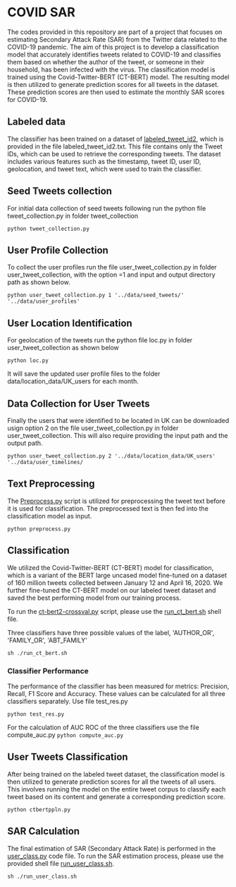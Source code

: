 # COVID SAR

The codes provided in this repository are part of a project that focuses on estimating Secondary Attack Rate (SAR) from the Twitter data related to the COVID-19 pandemic. The aim of this project is to develop a classification model that accurately identifies tweets related to COVID-19 and classifies them based on whether the author of the tweet, or someone in their household, has been infected with the virus. The classification model is trained using the Covid-Twitter-BERT (CT-BERT) model. The resulting model is then utilized to generate prediction scores for all tweets in the dataset. These prediction scores are then used to estimate the monthly SAR scores for COVID-19.

## Labeled data

The classifier has been trained on a dataset of [labeled_tweet_id2](labeled_tweet_id2.txt), which is provided in the file labeled_tweet_id2.txt. This file contains only the Tweet IDs, which can be used to retrieve the corresponding tweets. The dataset includes various features such as the timestamp, tweet ID, user ID, geolocation, and tweet text, which were used to train the classifier.


## Seed Tweets collection
For initial data collection of seed tweets following run the python file tweet_collection.py in folder tweet_collection

`python tweet_collection.py` 

## User Profile Collection

To collect the user profiles run the file user_tweet_collection.py in folder user_tweet_collection, with the option =1 and input and output directory path as shown below.

`python user_tweet_collection.py 1 '../data/seed_tweets/' '../data/user_profiles'`


## User Location Identification

For geolocation of the tweets run the python file loc.py in folder user_tweet_collection as shown below

`python loc.py`

It will save the updated user profile files to the folder data/location_data/UK_users for each month.

## Data Collection for User Tweets

Finally the users that were identified to be located in UK can be downloaded usign option 2 on the file user_tweet_collection.py in folder user_tweet_collection. This will also require providing the input path and the output path.

`python user_tweet_collection.py 2 '../data/location_data/UK_users' '../data/user_timelines/`


## Text Preprocessing

The [Preprocess.py](preprocess.py) script is utilized for preprocessing the tweet text before it is used for classification. The preprocessed text is then fed into the classification model as input.

`python preprocess.py`

## Classification

We utilized the Covid-Twitter-BERT (CT-BERT) model for classification, which is a variant of the BERT large uncased model fine-tuned on a dataset of 160 million tweets collected between January 12 and April 16, 2020. We further fine-tuned the CT-BERT model on our labeled tweet dataset and saved the best performing model from our training process.

To run the [ct-bert2-crossval.py](ct-bert2-crossval.py) script, please use the [run_ct_bert.sh](run_ct_bert.sh) shell file.

Three classifiers have three possible values of the label, 'AUTHOR_OR', 'FAMILY_OR', 'ABT_FAMILY'


`sh ./run_ct_bert.sh`

### Classifier Performance

The performance of the classifier has been measured for metrics: Precision, Recall, F1 Score and Accuracy. These values can be calculated for all three classifiers separately. Use file test_res.py

`python test_res.py`

For the calculation of AUC ROC of the three classifiers use the file compute_auc.py
`python compute_auc.py`


## User Tweets Classification 
After being trained on the labeled tweet dataset, the classification model is then utilized to generate prediction scores for all the tweets of all users. This involves running the model on the entire tweet corpus to classify each tweet based on its content and generate a corresponding prediction score.

`python ctbertppln.py`

## SAR Calculation 

The final estimation of SAR (Secondary Attack Rate) is performed in the [user_class.py](user_class.py) code file. To run the SAR estimation process, please use the provided shell file [run_user_class.sh](run_user_class.sh).

`sh ./run_user_class.sh`
